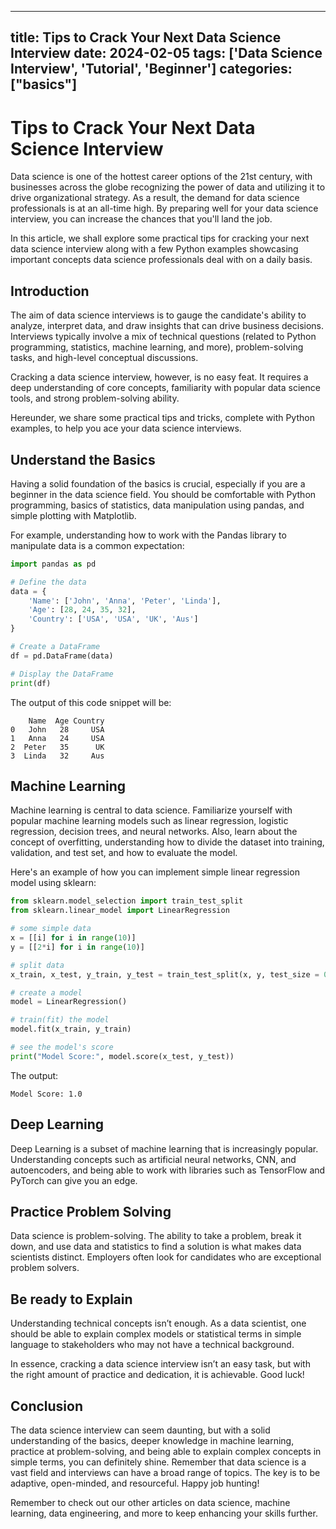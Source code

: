 
---
title: Tips to Crack Your Next Data Science Interview
date: 2024-02-05
tags: ['Data Science Interview', 'Tutorial', 'Beginner']
categories: ["basics"]
---


# Tips to Crack Your Next Data Science Interview

Data science is one of the hottest career options of the 21st century, with businesses across the globe recognizing the power of data and utilizing it to drive organizational strategy. As a result, the demand for data science professionals is at an all-time high. By preparing well for your data science interview, you can increase the chances that you'll land the job. 

In this article, we shall explore some practical tips for cracking your next data science interview along with a few Python examples showcasing important concepts data science professionals deal with on a daily basis.  

## Introduction

The aim of data science interviews is to gauge the candidate's ability to analyze, interpret data, and draw insights that can drive business decisions. Interviews typically involve a mix of technical questions (related to Python programming, statistics, machine learning, and more), problem-solving tasks, and high-level conceptual discussions. 

Cracking a data science interview, however, is no easy feat. It requires a deep understanding of core concepts, familiarity with popular data science tools, and strong problem-solving ability. 

Hereunder, we share some practical tips and tricks, complete with Python examples, to help you ace your data science interviews.

## Understand the Basics 
Having a solid foundation of the basics is crucial, especially if you are a beginner in the data science field. You should be comfortable with Python programming, basics of statistics, data manipulation using pandas, and simple plotting with Matplotlib.

For example, understanding how to work with the Pandas library to manipulate data is a common expectation:

```python
import pandas as pd

# Define the data
data = {
    'Name': ['John', 'Anna', 'Peter', 'Linda'],
    'Age': [28, 24, 35, 32],
    'Country': ['USA', 'USA', 'UK', 'Aus']
}

# Create a DataFrame
df = pd.DataFrame(data)

# Display the DataFrame
print(df)
```

The output of this code snippet will be:

```
    Name  Age Country
0   John   28     USA
1   Anna   24     USA
2  Peter   35      UK
3  Linda   32     Aus
```
## Machine Learning 
Machine learning is central to data science. Familiarize yourself with popular machine learning models such as linear regression, logistic regression, decision trees, and neural networks. Also, learn about the concept of overfitting, understanding how to divide the dataset into training, validation, and test set, and how to evaluate the model.

Here's an example of how you can implement simple linear regression model using sklearn:

```python
from sklearn.model_selection import train_test_split
from sklearn.linear_model import LinearRegression

# some simple data
x = [[i] for i in range(10)]
y = [[2*i] for i in range(10)]

# split data
x_train, x_test, y_train, y_test = train_test_split(x, y, test_size = 0.2)

# create a model
model = LinearRegression()

# train(fit) the model
model.fit(x_train, y_train)

# see the model's score
print("Model Score:", model.score(x_test, y_test))
```
The output:
```
Model Score: 1.0
```

## Deep Learning 

Deep Learning is a subset of machine learning that is increasingly popular. Understanding concepts such as artificial neural networks, CNN, and autoencoders, and being able to work with libraries such as TensorFlow and PyTorch can give you an edge.

## Practice Problem Solving

Data science is problem-solving. The ability to take a problem, break it down, and use data and statistics to find a solution is what makes data scientists distinct. Employers often look for candidates who are exceptional problem solvers.

## Be ready to Explain

Understanding technical concepts isn’t enough. As a data scientist, one should be able to explain complex models or statistical terms in simple language to stakeholders who may not have a technical background. 

In essence, cracking a data science interview isn’t an easy task, but with the right amount of practice and dedication, it is achievable. Good luck!

## Conclusion

The data science interview can seem daunting, but with a solid understanding of the basics, deeper knowledge in machine learning, practice at problem-solving, and being able to explain complex concepts in simple terms, you can definitely shine. Remember that data science is a vast field and interviews can have a broad range of topics. The key is to be adaptive, open-minded, and resourceful. Happy job hunting!

Remember to check out our other articles on data science, machine learning, data engineering, and more to keep enhancing your skills further.